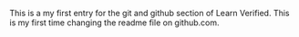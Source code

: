 This is a my first entry for the git and github section of Learn Verified.
This is my first time changing the readme file on github.com.
